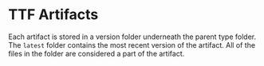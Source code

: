 # TTF Artifacts

Each artifact is stored in a version folder underneath the parent type folder. The `latest` folder contains the most recent version of the artifact. All of the files in the folder are considered a part of the artifact.
